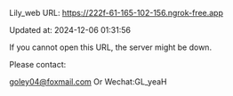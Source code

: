 Lily_web URL: https://222f-61-165-102-156.ngrok-free.app

Updated at: 2024-12-06 01:31:56

If you cannot open this URL, the server might be down.

Please contact: 

goley04@foxmail.com Or Wechat:GL_yeaH